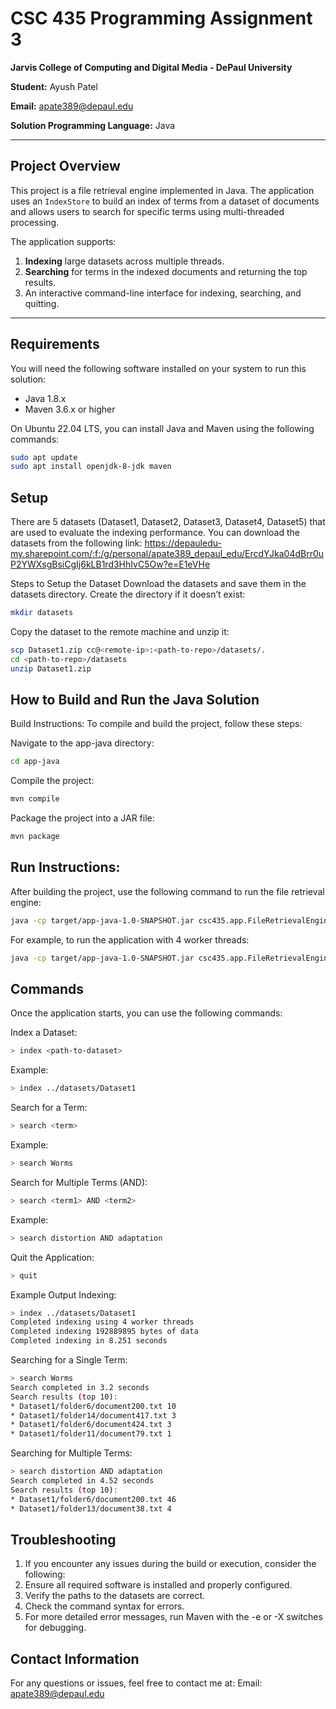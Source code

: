 # CSC 435 Programming Assignment 3

**Jarvis College of Computing and Digital Media - DePaul University**

**Student:** Ayush Patel

**Email:** apate389@depaul.edu

**Solution Programming Language:** Java  

---

## Project Overview

This project is a file retrieval engine implemented in Java. The application uses an `IndexStore` to build an index of terms from a dataset of documents and allows users to search for specific terms using multi-threaded processing. 

The application supports:
1. **Indexing** large datasets across multiple threads.
2. **Searching** for terms in the indexed documents and returning the top results.
3. An interactive command-line interface for indexing, searching, and quitting.

---

## Requirements

You will need the following software installed on your system to run this solution:

- Java 1.8.x
- Maven 3.6.x or higher

On Ubuntu 22.04 LTS, you can install Java and Maven using the following commands:
```bash
sudo apt update
sudo apt install openjdk-8-jdk maven
```

## Setup
There are 5 datasets (Dataset1, Dataset2, Dataset3, Dataset4, Dataset5) that are used to evaluate the indexing performance. You can download the datasets from the following link:
https://depauledu-my.sharepoint.com/:f:/g/personal/apate389_depaul_edu/ErcdYJka04dBrr0uP2YWXsgBsiCgIj6kLB1rd3HhIvC5Ow?e=E1eVHe

Steps to Setup the Dataset
Download the datasets and save them in the datasets directory. Create the directory if it doesn’t exist:


```bash
mkdir datasets
```


Copy the dataset to the remote machine and unzip it:
```bash
scp Dataset1.zip cc@<remote-ip>:<path-to-repo>/datasets/.
cd <path-to-repo>/datasets
unzip Dataset1.zip
```

## How to Build and Run the Java Solution
Build Instructions:
To compile and build the project, follow these steps:

Navigate to the app-java directory:

```bash
cd app-java
```
Compile the project:

```bash
mvn compile
```

Package the project into a JAR file:

```bash
mvn package
```

## Run Instructions:
After building the project, use the following command to run the file retrieval engine:

```bash
java -cp target/app-java-1.0-SNAPSHOT.jar csc435.app.FileRetrievalEngine <number of worker threads>
```


For example, to run the application with 4 worker threads:

```bash
java -cp target/app-java-1.0-SNAPSHOT.jar csc435.app.FileRetrievalEngine 4
```

## Commands
Once the application starts, you can use the following commands:

Index a Dataset:

```bash
> index <path-to-dataset>
```

Example:

```bash
> index ../datasets/Dataset1
```

Search for a Term:

```bash
> search <term>
```

Example:

```bash
> search Worms
```

Search for Multiple Terms (AND):

```bash
> search <term1> AND <term2>
```

Example:

```bash
> search distortion AND adaptation
```


Quit the Application:

```bash
> quit
```

Example Output
Indexing:
```bash
> index ../datasets/Dataset1
Completed indexing using 4 worker threads
Completed indexing 192889895 bytes of data
Completed indexing in 8.251 seconds
```

Searching for a Single Term:
```bash
> search Worms
Search completed in 3.2 seconds
Search results (top 10):
* Dataset1/folder6/document200.txt 10
* Dataset1/folder14/document417.txt 3
* Dataset1/folder6/document424.txt 3
* Dataset1/folder11/document79.txt 1
```

Searching for Multiple Terms:
```bash
> search distortion AND adaptation
Search completed in 4.52 seconds
Search results (top 10):
* Dataset1/folder6/document200.txt 46
* Dataset1/folder13/document38.txt 4
```

## Troubleshooting
1. If you encounter any issues during the build or execution, consider the following:
2. Ensure all required software is installed and properly configured.
3. Verify the paths to the datasets are correct.
4. Check the command syntax for errors.
5. For more detailed error messages, run Maven with the -e or -X switches for debugging.

## Contact Information
For any questions or issues, feel free to contact me at:
Email: apate389@depaul.edu
